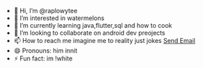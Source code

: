 - 👋 Hi, I’m @raplowytee
- 👀 I’m interested in watermelons
- 🌱 I’m currently learning java,flutter,sql and how to cook
- 💞️ I’m looking to collaborate on android dev preojects
- 📫 How to reach me imagine me to reality
just jokes <a href="mailto:someone@example.com">Send Email</a>
- 😄 Pronouns: him innit
- ⚡ Fun fact: im !white

<!---
raplowytee/raplowytee is a ✨ special ✨ repository because its `README.md` (this file) appears on your GitHub profile.
You can click the Preview link to take a look at your changes.
--->
